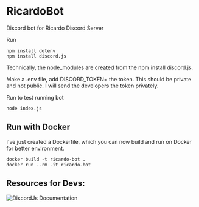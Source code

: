 # RicardoBot
Discord bot for Ricardo Discord Server

Run

```
npm install dotenv
npm install discord.js
```

Technically, the node_modules are created from the npm install discord.js.

Make a .env file, add DISCORD_TOKEN= the token. This should be private and not public. I will send the developers the token privately.

Run to test running bot

```
node index.js
```

## Run with Docker
I've just created a Dockerfile, which you can now build and run on Docker for better environment.

```
docker build -t ricardo-bot .
docker run --rm -it ricardo-bot
```

## Resources for Devs:
![DiscordJs Documentation](https://discordjs.guide/#before-you-begin)
